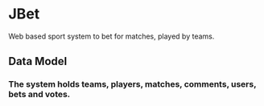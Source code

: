 # JBet
Web based sport system to bet for matches, played by teams.

## Data Model
### The system holds teams, players, matches, comments, users, bets and votes.
